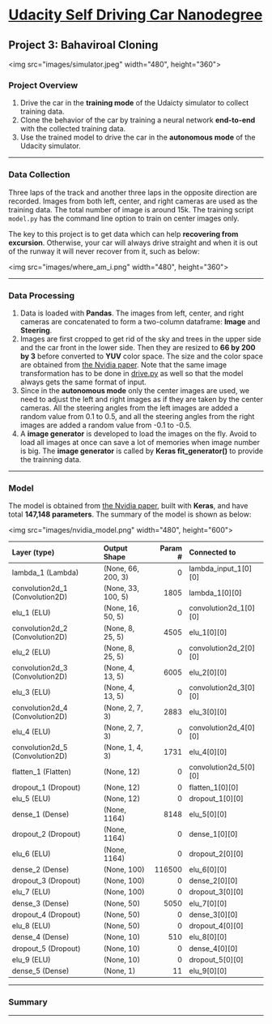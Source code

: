 # [Udacity Self Driving Car Nanodegree](https://www.udacity.com/drive)

## Project 3: Bahaviroal Cloning
<img src="images/simulator.jpeg" width="480", height="360">

### Project Overview

1. Drive the car in the **training mode** of the Udaicty simulator to collect training data. 
2. Clone the behavior of the car by training a neural network **end-to-end** with the collected training data.
3. Use the trained model to drive the car in the **autonomous mode** of the Udacity simulator.

---

### Data Collection

Three laps of the track and another three laps in the opposite direction are recorded. Images from both left, center, and right cameras are used as the training data. The total number of image is around 15k. The training script `model.py` has the command line option to train on center images only.

The key to this project is to get data which can help **recovering from excursion**. Otherwise, your car will always drive straight and when it is out of the runway it will never recover from it, such as below:

<img src="images/where_am_i.png" width="480", height="360">


---
### Data Processing

1. Data is loaded with **Pandas**. The images from left, center, and right cameras are concatenated to form a two-column dataframe: **Image** and **Steering**.
2. Images are first cropped to get rid of the sky and trees in the upper side and the car front in the lower side. Then they are resized to **66 by 200 by 3** before converted to **YUV** color space. The size and the color space are obtained from [the Nvidia paper](end-to-end-dl-using-px.pdf). Note that the same image transformation has to be done in [drive.py](drive.py) as well so that the model always gets the same format of input.
3. Since in the **autonomous mode** only the center images are used, we need to adjust the left and right images as if they are taken by the center cameras. All the steering angles from the left images are added a random value from 0.1 to 0.5, and all the steering angles from the right images are added a random value from -0.1 to -0.5.
4. A **image generator** is developed to load the images on the fly. Avoid to load all images at once can save a lot of memories when image number is big. The **image generator** is called by **Keras fit_generator()** to provide the trainning data.


---
### Model

The model is obtained from [the Nvidia paper](end-to-end-dl-using-px.pdf), built with **Keras**, and have total **147,148 parameters**. The summary of the model is shown as below:

<img src="images/nvidia_model.png" width="480", height="600"> 


| Layer (type) | Output Shape | Param # | Connected to |
| :--- | :--- | ---: | :--- |
| lambda_1 (Lambda) | (None, 66, 200, 3)| 0 | lambda_input_1[0][0] |
| convolution2d_1 (Convolution2D) | (None, 33, 100, 5)| 1805 | lambda_1[0][0] |
| elu_1 (ELU) | (None, 16, 50, 5) | 0 | convolution2d_1[0][0] |
| convolution2d_2 (Convolution2D) |(None, 8, 25, 5) | 4505 | elu_1[0][0] |
| elu_2 (ELU) |(None, 8, 25, 5) | 0 | convolution2d_2[0][0] |
| convolution2d_3 (Convolution2D) |(None, 4, 13, 5) | 6005 | elu_2[0][0] |
| elu_3 (ELU) |(None, 4, 13, 5) | 0 | convolution2d_3[0][0] |
| convolution2d_4 (Convolution2D) |(None, 2, 7, 3) | 2883 | elu_3[0][0] |
| elu_4 (ELU) |(None, 2, 7, 3) | 0 | convolution2d_4[0][0] |
| convolution2d_5 (Convolution2D) |(None, 1, 4, 3) | 1731 | elu_4[0][0] |
| flatten_1 (Flatten) | (None, 12) | 0 | convolution2d_5[0][0] |
| dropout_1 (Dropout) | (None, 12) | 0 | flatten_1[0][0] |
| elu_5 (ELU) | (None, 12) | 0 | dropout_1[0][0] |
| dense_1 (Dense) | (None, 1164) | 8148 | elu_5[0][0] |
| dropout_2 (Dropout) | (None, 1164) | 0 | dense_1[0][0] |
| elu_6 (ELU) | (None, 1164) | 0 | dropout_2[0][0] |
| dense_2 (Dense) | (None, 100) | 116500 | elu_6[0][0] |
| dropout_3 (Dropout) | (None, 100) | 0 | dense_2[0][0] |
| elu_7 (ELU) | (None, 100) | 0 | dropout_3[0][0] |
| dense_3 (Dense) | (None, 50) | 5050 | elu_7[0][0] |
| dropout_4 (Dropout) | (None, 50) | 0 | dense_3[0][0] |
| elu_8 (ELU) | (None, 50) | 0 | dropout_4[0][0] |
| dense_4 (Dense) | (None, 10) | 510 | elu_8[0][0] |
| dropout_5 (Dropout) | (None, 10) | 0 | dense_4[0][0] |
| elu_9 (ELU) | (None, 10) | 0 | dropout_5[0][0] |
| dense_5 (Dense) | (None, 1) | 11 | elu_9[0][0] |

---
### Summary


---
